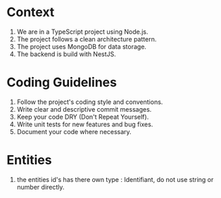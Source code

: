 # Context

1.  We are in a TypeScript project using Node.js.
2.  The project follows a clean architecture pattern.
3.  The project uses MongoDB for data storage.
4.  The backend is build with NestJS.

# Coding Guidelines

1. Follow the project's coding style and conventions.
2. Write clear and descriptive commit messages.
3. Keep your code DRY (Don't Repeat Yourself).
4. Write unit tests for new features and bug fixes.
5. Document your code where necessary.

# Entities

1. the entities id's has there own type : Identifiant, do not use string or number directly.

